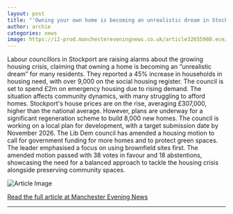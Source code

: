 ```yaml
---
layout: post
title: "'Owning your own home is becoming an unrealistic dream in Stockport'"
author: archie
categories: news
image: https://i2-prod.manchestereveningnews.co.uk/article32655980.ece/ALTERNATES/s1200/0_JS363986444-1.jpg
---
```

Labour councillors in Stockport are raising alarms about the growing housing crisis, claiming that owning a home is becoming an “unrealistic dream” for many residents. They reported a 45% increase in households in housing need, with over 9,000 on the social housing register. The council is set to spend £2m on emergency housing due to rising demand. The situation affects community dynamics, with many struggling to afford homes. Stockport's house prices are on the rise, averaging £307,000, higher than the national average. However, plans are underway for a significant regeneration scheme to build 8,000 new homes. The council is working on a local plan for development, with a target submission date by November 2026. The Lib Dem council has amended a housing motion to call for government funding for more homes and to protect green spaces. The leader emphasised a focus on using brownfield sites first. The amended motion passed with 38 votes in favour and 18 abstentions, showcasing the need for a balanced approach to tackle the housing crisis alongside preserving community spaces.

![Article Image](https://i2-prod.manchestereveningnews.co.uk/article32655980.ece/ALTERNATES/s1200/0_JS363986444-1.jpg)

[Read the full article at Manchester Evening News](https://www.manchestereveningnews.co.uk/news/greater-manchester-news/owning-your-home-becoming-unrealistic-32655978)

---

